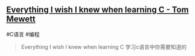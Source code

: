 ## [Everything I wish I knew when learning C - Tom Mewett](https://tmewett.com/c-tips/)

#C语言 #编程 

> Everything I wish I knew when learning C
学习c语言中你需要知道的

